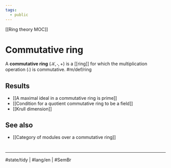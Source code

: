 ```yaml
---
tags:
  - public
---
```

[[Ring theory MOC]]
# Commutative ring

A **commutative ring** $(\mathcal{K}, \cdot, +)$ is a [[ring]] for which the multiplication operation $(\cdot)$ is commutative. #m/def/ring

## Results

- [[A maximal ideal in a commutative ring is prime]]
- [[Condition for a quotient commutative ring to be a field]]
- [[Krull dimension]]

## See also

- [[Category of modules over a commutative ring]]

#
---
#state/tidy | #lang/en | #SemBr
